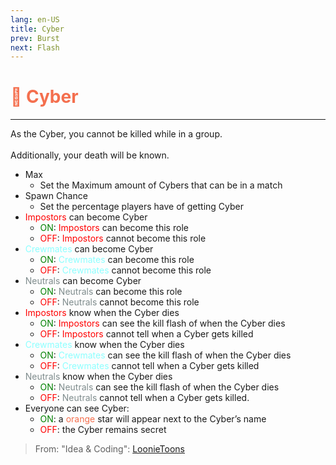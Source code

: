 ```yaml
---
lang: en-US
title: Cyber
prev: Burst
next: Flash
---
```


# <font color=#f46f4e>📸 <b>Cyber</b></font> <Badge text="Helpful" type="tip" vertical="middle"/>
---

As the Cyber, you cannot be killed while in a group.<br><br>
Additionally, your death will be known.
* Max
  * Set the Maximum amount of Cybers that can be in a match
* Spawn Chance
  * Set the percentage players have of getting Cyber
* <font color=red>Impostors</font> can become Cyber
  * <font color=green>ON</font>: <font color=red>Impostors</font> can become this role
  * <font color=red>OFF</font>: <font color=red>Impostors</font> cannot become this role
* <font color=#8cffff>Crewmates</font> can become Cyber
  * <font color=green>ON</font>: <font color=#8cffff>Crewmates</font> can become this role
  * <font color=red>OFF</font>: <font color=#8cffff>Crewmates</font> cannot become this role
* <font color=#7f8c8d>Neutrals</font> can become Cyber
  * <font color=green>ON</font>: <font color=#7f8c8d>Neutrals</font> can become this role
  * <font color=red>OFF</font>: <font color=#7f8c8d>Neutrals</font> cannot become this role
* <font color=red>Impostors</font> know when the Cyber dies
  * <font color=green>ON</font>: <font color=red>Impostors</font> can see the kill flash of when the Cyber dies
  * <font color=red>OFF</font>: <font color=red>Impostors</font> cannot tell when a Cyber gets killed
* <font color=#8cffff>Crewmates</font> know when the Cyber dies
  * <font color=green>ON</font>: <font color=#8cffff>Crewmates</font> can see the kill flash of when the Cyber dies
  * <font color=red>OFF</font>: <font color=#8cffff>Crewmates</font> cannot tell when a Cyber gets killed
* <font color=#7f8c8d>Neutrals</font> know when the Cyber dies
  * <font color=green>ON</font>: <font color=#7f8c8d>Neutrals</font> can see the kill flash of when the Cyber dies
  * <font color=red>OFF</font>: <font color=#7f8c8d>Neutrals</font> cannot tell when a Cyber gets killed.
* Everyone can see Cyber: 
  * <font color=green>ON</font>: a <font color=#f46f4e>orange</font> star will appear next to the Cyber’s name
  * <font color=red>OFF</font>: the Cyber remains secret

> From: "Idea & Coding": [LoonieToons](https://github.com/Loonie-Toons/)